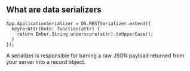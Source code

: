 ##  What are data serializers

```
App.ApplicationSerializer = DS.RESTSerializer.extend({
  keyForAttribute: function(attr) {
    return Ember.String.underscore(attr).toUpperCase();
  }
});
```

A serializer is responsible for turning a raw JSON payload returned from your server into a record object.

